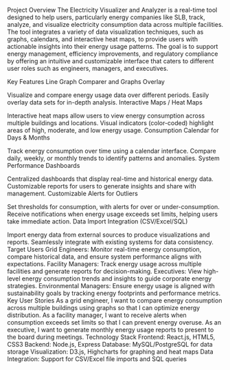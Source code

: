Project Overview
The Electricity Visualizer and Analyzer is a real-time tool designed to help users, particularly energy companies like SLB, track, analyze, and visualize electricity consumption data across multiple facilities. The tool integrates a variety of data visualization techniques, such as graphs, calendars, and interactive heat maps, to provide users with actionable insights into their energy usage patterns. The goal is to support energy management, efficiency improvements, and regulatory compliance by offering an intuitive and customizable interface that caters to different user roles such as engineers, managers, and executives.

Key Features
Line Graph Comparer and Graphs Overlay

Visualize and compare energy usage data over different periods.
Easily overlay data sets for in-depth analysis.
Interactive Maps / Heat Maps

Interactive heat maps allow users to view energy consumption across multiple buildings and locations.
Visual indicators (color-coded) highlight areas of high, moderate, and low energy usage.
Consumption Calendar for Days & Months

Track energy consumption over time using a calendar interface.
Compare daily, weekly, or monthly trends to identify patterns and anomalies.
System Performance Dashboards

Centralized dashboards that display real-time and historical energy data.
Customizable reports for users to generate insights and share with management.
Customizable Alerts for Outliers

Set thresholds for consumption, with alerts for over or under-consumption.
Receive notifications when energy usage exceeds set limits, helping users take immediate action.
Data Import Integration (CSV/Excel/SQL)

Import energy data from external sources to produce visualizations and reports.
Seamlessly integrate with existing systems for data consistency.
Target Users
Grid Engineers: Monitor real-time energy consumption, compare historical data, and ensure system performance aligns with expectations.
Facility Managers: Track energy usage across multiple facilities and generate reports for decision-making.
Executives: View high-level energy consumption trends and insights to guide corporate energy strategies.
Environmental Managers: Ensure energy usage is aligned with sustainability goals by tracking energy footprints and performance metrics.
Key User Stories
As a grid engineer, I want to compare energy consumption across multiple buildings using graphs so that I can optimize energy distribution.
As a facility manager, I want to receive alerts when consumption exceeds set limits so that I can prevent energy overuse.
As an executive, I want to generate monthly energy usage reports to present to the board during meetings.
Technology Stack
Frontend: React.js, HTML5, CSS3
Backend: Node.js, Express
Database: MySQL/PostgreSQL for data storage
Visualization: D3.js, Highcharts for graphing and heat maps
Data Integration: Support for CSV/Excel file imports and SQL queries
